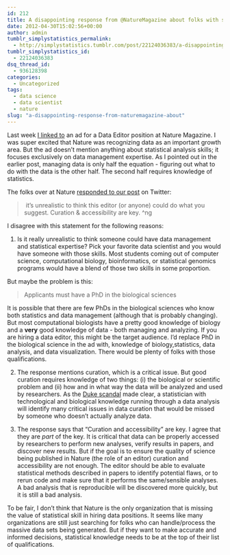 ```yaml
---
id: 212
title: A disappointing response from @NatureMagazine about folks with statistical skills
date: 2012-04-30T15:02:56+00:00
author: admin
tumblr_simplystatistics_permalink:
  - http://simplystatistics.tumblr.com/post/22124036383/a-disappointing-response-from-naturemagazine-about
tumblr_simplystatistics_id:
  - 22124036383
dsq_thread_id:
  - 936128398
categories:
  - Uncategorized
tags:
  - data science
  - data scientist
  - nature
slug: "a-disappointing-response-from-naturemagazine-about"
---
```

Last week <a href="http://simplystatistics.tumblr.com/post/21845976361/nature-is-hiring-a-data-editor-how-will-they-make" target="_blank">I linked to</a> an ad for a Data Editor position at Nature Magazine. I was super excited that Nature was recognizing data as an important growth area. But the ad doesn&#8217;t mention anything about statistical analysis skills; it focuses exclusively on data management expertise. As I pointed out in the earlier post, managing data is only half the equation - figuring out what to do with the data is the other half. The second half requires knowledge of statistics.

The folks over at Nature <a href="https://twitter.com/#!/NatureMagazine/status/195523909771198464" target="_blank">responded to our post</a> on Twitter:

> <span> it&#8217;s unrealistic to think this editor (or anyone) could do what you suggest. Curation & accessibility are key. ^ng</span>

I disagree with this statement for the following reasons:

1. Is it really unrealistic to think someone could have data management and statistical expertise? Pick your favorite data scientist and you would have someone with those skills. Most students coming out of computer science, computational biology, bioinformatics, or statistical genomics programs would have a blend of those two skills in some proportion. 

But maybe the problem is this:

> <span>Applicants must have a PhD in the biological sciences</span>

It is possible that there are few PhDs in the biological sciences who know both statistics and data management (although that is probably changing). But most computational biologists have a pretty good knowledge of biology and a **very** good knowledge of data - both managing and analyzing. If you are hiring a data editor, this might be the target audience. I&#8217;d replace PhD in the biological science in the ad with, knowledge of biology,statistics, data analysis, and data visualization. There would be plenty of folks with those qualifications.

2. The response mentions curation, which is a critical issue. But good curation requires knowledge of two things: (i) the biological or scientific problem and (ii) how and in what way the data will be analyzed and used by researchers. As the <a href="http://simplystatistics.tumblr.com/post/18378666076/the-duke-saga-starter-set" target="_blank">Duke scandal</a> made clear, a statistician with technological and biological knowledge running through a data analysis will identify many critical issues in data curation that would be missed by someone who doesn&#8217;t actually analyze data. 

3. The response says that &#8220;Curation and accessibility&#8221; are key. I agree that they are _part_ of the key. It is critical that data can be properly accessed by researchers to perform new analyses, verify results in papers, and discover new results. But if the goal is to ensure the quality of science being published in Nature (the role of an editor) curation and accessibility are not enough. The editor should be able to evaluate statistical methods described in papers to identify potential flaws, or to rerun code and make sure that it performs the same/sensible analyses. A bad analysis that is reproducible will be discovered more quickly, but it is still a bad analysis. 

To be fair, I don&#8217;t think that Nature is the only organization that is missing the value of statistical skill in hiring data positions. It seems like many organizations are still just searching for folks who can handle/process the massive data sets being generated. But if they want to make accurate and informed decisions, statistical knowledge needs to be at the top of their list of qualifications.  

